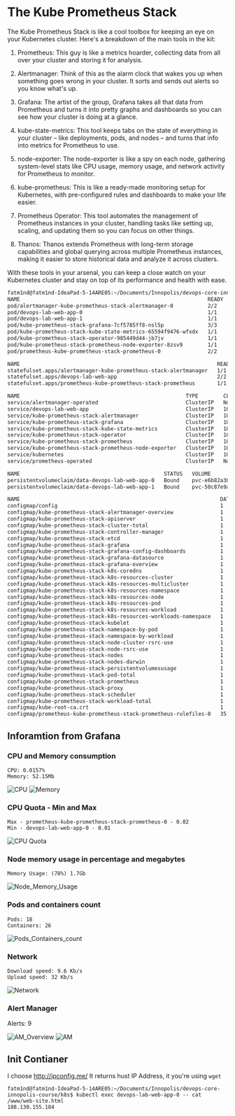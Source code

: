 # The Kube Prometheus Stack 

The Kube Prometheus Stack is like a cool toolbox for keeping an eye on your Kubernetes cluster. Here's a breakdown of the main tools in the kit:

1. Prometheus: This guy is like a metrics hoarder, collecting data from all over your cluster and storing it for analysis.

2. Alertmanager: Think of this as the alarm clock that wakes you up when something goes wrong in your cluster. It sorts and sends out alerts so you know what's up.

3. Grafana: The artist of the group, Grafana takes all that data from Prometheus and turns it into pretty graphs and dashboards so you can see how your cluster is doing at a glance.

4. kube-state-metrics: This tool keeps tabs on the state of everything in your cluster – like deployments, pods, and nodes – and turns that info into metrics for Prometheus to use.

5. node-exporter: The node-exporter is like a spy on each node, gathering system-level stats like CPU usage, memory usage, and network activity for Prometheus to monitor.

6. kube-prometheus: This is like a ready-made monitoring setup for Kubernetes, with pre-configured rules and dashboards to make your life easier.

7. Prometheus Operator: This tool automates the management of Prometheus instances in your cluster, handling tasks like setting up, scaling, and updating them so you can focus on other things.

8. Thanos: Thanos extends Prometheus with long-term storage capabilities and global querying across multiple Prometheus instances, making it easier to store historical data and analyze it across clusters.

With these tools in your arsenal, you can keep a close watch on your Kubernetes cluster and stay on top of its performance and health with ease.

```bash
fatm1nd@fatm1nd-IdeaPad-5-14ARE05:~/Documents/Innopolis/devops-core-innopolis-course$ kubectl get po,sts,svc,pvc,cm
NAME                                                            READY   STATUS    RESTARTS   AGE
pod/alertmanager-kube-prometheus-stack-alertmanager-0           2/2     Running   0          49m
pod/devops-lab-web-app-0                                        1/1     Running   2          5d23h
pod/devops-lab-web-app-1                                        1/1     Running   2          5d23h
pod/kube-prometheus-stack-grafana-7cf5785ff8-nsl5p              3/3     Running   0          49m
pod/kube-prometheus-stack-kube-state-metrics-65594f9476-wfxdx   1/1     Running   0          49m
pod/kube-prometheus-stack-operator-985449d44-jb7jv              1/1     Running   0          49m
pod/kube-prometheus-stack-prometheus-node-exporter-8zsv9        1/1     Running   0          49m
pod/prometheus-kube-prometheus-stack-prometheus-0               2/2     Running   0          49m

NAME                                                               READY   AGE
statefulset.apps/alertmanager-kube-prometheus-stack-alertmanager   1/1     49m
statefulset.apps/devops-lab-web-app                                2/2     5d23h
statefulset.apps/prometheus-kube-prometheus-stack-prometheus       1/1     49m

NAME                                                     TYPE        CLUSTER-IP       EXTERNAL-IP   PORT(S)                      AGE
service/alertmanager-operated                            ClusterIP   None             <none>        9093/TCP,9094/TCP,9094/UDP   49m
service/devops-lab-web-app                               ClusterIP   10.111.87.229    <none>        5000/TCP                     5d23h
service/kube-prometheus-stack-alertmanager               ClusterIP   10.110.172.171   <none>        9093/TCP,8080/TCP            49m
service/kube-prometheus-stack-grafana                    ClusterIP   10.110.217.6     <none>        80/TCP                       49m
service/kube-prometheus-stack-kube-state-metrics         ClusterIP   10.104.179.95    <none>        8080/TCP                     49m
service/kube-prometheus-stack-operator                   ClusterIP   10.97.166.119    <none>        443/TCP                      49m
service/kube-prometheus-stack-prometheus                 ClusterIP   10.101.171.39    <none>        9090/TCP,8080/TCP            49m
service/kube-prometheus-stack-prometheus-node-exporter   ClusterIP   10.100.7.245     <none>        9100/TCP                     49m
service/kubernetes                                       ClusterIP   10.96.0.1        <none>        443/TCP                      36d
service/prometheus-operated                              ClusterIP   None             <none>        9090/TCP                     49m

NAME                                              STATUS   VOLUME                                     CAPACITY   ACCESS MODES   STORAGECLASS   AGE
persistentvolumeclaim/data-devops-lab-web-app-0   Bound    pvc-e6b82a30-7514-4381-bc60-b634882c9d2b   1Gi        RWO            standard       5d23h
persistentvolumeclaim/data-devops-lab-web-app-1   Bound    pvc-50c87e9a-c1d3-47b9-bc22-0ca65e67ea28   1Gi        RWO            standard       5d23h

NAME                                                                DATA   AGE
configmap/config                                                    1      5d23h
configmap/kube-prometheus-stack-alertmanager-overview               1      49m
configmap/kube-prometheus-stack-apiserver                           1      49m
configmap/kube-prometheus-stack-cluster-total                       1      49m
configmap/kube-prometheus-stack-controller-manager                  1      49m
configmap/kube-prometheus-stack-etcd                                1      49m
configmap/kube-prometheus-stack-grafana                             1      49m
configmap/kube-prometheus-stack-grafana-config-dashboards           1      49m
configmap/kube-prometheus-stack-grafana-datasource                  1      49m
configmap/kube-prometheus-stack-grafana-overview                    1      49m
configmap/kube-prometheus-stack-k8s-coredns                         1      49m
configmap/kube-prometheus-stack-k8s-resources-cluster               1      49m
configmap/kube-prometheus-stack-k8s-resources-multicluster          1      49m
configmap/kube-prometheus-stack-k8s-resources-namespace             1      49m
configmap/kube-prometheus-stack-k8s-resources-node                  1      49m
configmap/kube-prometheus-stack-k8s-resources-pod                   1      49m
configmap/kube-prometheus-stack-k8s-resources-workload              1      49m
configmap/kube-prometheus-stack-k8s-resources-workloads-namespace   1      49m
configmap/kube-prometheus-stack-kubelet                             1      49m
configmap/kube-prometheus-stack-namespace-by-pod                    1      49m
configmap/kube-prometheus-stack-namespace-by-workload               1      49m
configmap/kube-prometheus-stack-node-cluster-rsrc-use               1      49m
configmap/kube-prometheus-stack-node-rsrc-use                       1      49m
configmap/kube-prometheus-stack-nodes                               1      49m
configmap/kube-prometheus-stack-nodes-darwin                        1      49m
configmap/kube-prometheus-stack-persistentvolumesusage              1      49m
configmap/kube-prometheus-stack-pod-total                           1      49m
configmap/kube-prometheus-stack-prometheus                          1      49m
configmap/kube-prometheus-stack-proxy                               1      49m
configmap/kube-prometheus-stack-scheduler                           1      49m
configmap/kube-prometheus-stack-workload-total                      1      49m
configmap/kube-root-ca.crt                                          1      36d
configmap/prometheus-kube-prometheus-stack-prometheus-rulefiles-0   35     49m
```

## Inforamtion from Grafana

### CPU and Memory consumption

    CPU: 0.0157%
    Memory: 52.15Mb

![CPU](./assets/CPU_Util.png)
![Memory](./assets/Memory_Utilization.png)

### CPU Quota - Min and Max

    Max - prometheus-kube-prometheus-stack-prometheus-0 - 0.02
    Min - devops-lab-web-app-0 - 0.01

![CPU Quota](./assets/CPU_Quota.png)

### Node memory usage in percentage and megabytes

    Memory Usage: (78%) 1.7Gb

![Node_Memory_Usage](./assets/Node_Memory_Usage.png)

### Pods and containers count

    Pods: 18
    Containers: 26

![Pods_Containers_count](./assets/Pods_Containers_count.png)

### Network

    Download speed: 9.6 Kb/s
    Upload speed: 32 Kb/s

![Network](./assets/Network.png)

### Alert Manager

Alerts: 9

![AM_Overview](./assets/Alert_manager_overview.png)
![AM](./assets/Alert_manager.png)

## Init Contianer

I choose http://ipconfig.me/
It returns hust IP Address, it you're using `wget`

```
fatm1nd@fatm1nd-IdeaPad-5-14ARE05:~/Documents/Innopolis/devops-core-innopolis-course/k8s$ kubectl exec devops-lab-web-app-0 -- cat /www/web-site.html
188.130.155.184
```